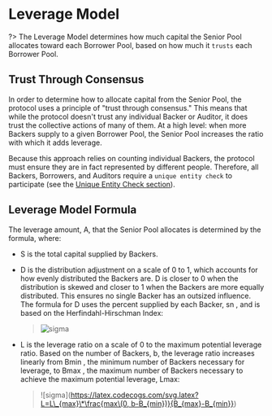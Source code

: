 # Leverage Model

?&gt; The Leverage Model determines how much capital the Senior Pool allocates toward each Borrower Pool, based on how much it `trusts` each Borrower Pool.

## Trust Through Consensus

In order to determine how to allocate capital from the Senior Pool, the protocol uses a principle of "trust through consensus." This means that while the protocol doesn't trust any individual Backer or Auditor, it does trust the collective actions of many of them. At a high level: when more Backers supply to a given Borrower Pool, the Senior Pool increases the ratio with which it adds leverage.

Because this approach relies on counting individual Backers, the protocol must ensure they are in fact represented by different people. Therefore, all Backers, Borrowers, and Auditors require a `unique entity check` to participate \(see the [Unique Entity Check section](uniqueentitycheck.md)\).

## Leverage Model Formula

The leverage amount, A, that the Senior Pool allocates is determined by the formula, where:

* S is the total capital supplied by Backers.
* D is the distribution adjustment on a scale of 0 to 1, which accounts for how evenly distributed the Backers are. D is closer to 0 when the distribution is skewed and closer to 1 when the Backers are more equally distributed. This ensures no single Backer has an outsized influence. The formula for D uses the percent supplied by each Backer, sn , and is based on the Herfindahl-Hirschman Index:

  > ![sigma](https://latex.codecogs.com/svg.latex?D%20=%201-\sum_{i=1}^n%20s_n^2)

* L is the leverage ratio on a scale of 0 to the maximum potential leverage ratio. Based on the number of Backers, b, the leverage ratio increases linearly from Bmin , the minimum number of Backers necessary for leverage, to Bmax , the maximum number of Backers necessary to achieve the maximum potential leverage, Lmax:

  > !\[sigma\]\([https://latex.codecogs.com/svg.latex?L=L\_{max}\*\frac{max\(0, b-B\_{min}\)}{B\_{max}-B\_{min}}](https://latex.codecogs.com/svg.latex?L=L_{max}*\frac{max%280,%20b-B_{min}%29}{B_{max}-B_{min}})\)

